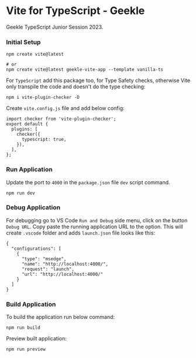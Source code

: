 # Vite for TypeScript - Geekle

Geekle TypeScript Junior Session 2023.

### Initial Setup

```
npm create vite@latest

# or
npm create vite@latest geekle-vite-app --template vanilla-ts
```

For `TypeScript` add this package too, for Type Safety checks, otherwise Vite only transpile the code and doesn't do the type checking:
```
npm i vite-plugin-checker -D
```

Create `vite.config.js` file and add below config:

```
import checker from 'vite-plugin-checker';
export default {
  plugins: [
    checker({
      typescript: true,
    }),
  ],
};
```

### Run Application

Update the port to `4000` in the `package.json` file `dev` script command.

```
npm run dev
```

### Debug Application

For debugging go to VS Code `Run and Debug` side menu, click on the button `Debug URL`. Copy paste the running application URL to the option. This will create `.vscode` folder and adds `launch.json` file looks like this:

```
{
  "configurations": [
    {
      "type": "msedge",
      "name": "http://localhost:4000/",
      "request": "launch",
      "url": "http://localhost:4000/"
    }
  ]
}
```

### Build Application

To build the application run below command:

```
npm run build
```

Preview built application:

```
npm run preview
```
